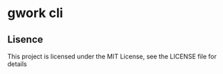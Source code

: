 # gwork cli

## Lisence

This project is licensed under the MIT License, see the LICENSE file for details
